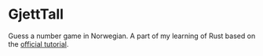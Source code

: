 
# GjettTall

Guess a number game in Norwegian. A part of my learning of Rust based
on the [official tutorial](https://doc.rust-lang.org/book/ch02-00-guessing-game-tutorial.htmlhttps://doc.rust-lang.org/book/ch02-00-guessing-game-tutorial.html).

